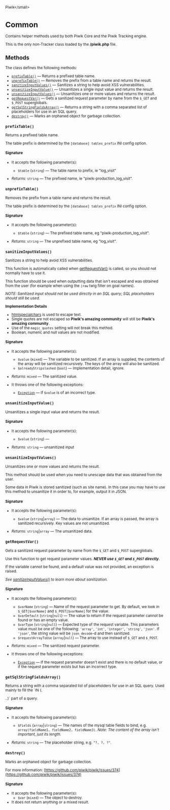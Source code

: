 <small>Piwik\</small>

Common
======

Contains helper methods used by both Piwik Core and the Piwik Tracking engine.

This is the only non-Tracker class loaded by the **\/piwik.php** file.

Methods
-------

The class defines the following methods:

- [`prefixTable()`](#prefixtable) &mdash; Returns a prefixed table name.
- [`unprefixTable()`](#unprefixtable) &mdash; Removes the prefix from a table name and returns the result.
- [`sanitizeInputValues()`](#sanitizeinputvalues) &mdash; Sanitizes a string to help avoid XSS vulnerabilities.
- [`unsanitizeInputValue()`](#unsanitizeinputvalue) &mdash; Unsanitizes a single input value and returns the result.
- [`unsanitizeInputValues()`](#unsanitizeinputvalues) &mdash; Unsanitizes one or more values and returns the result.
- [`getRequestVar()`](#getrequestvar) &mdash; Gets a sanitized request parameter by name from the `$_GET` and `$_POST` superglobals.
- [`getSqlStringFieldsArray()`](#getsqlstringfieldsarray) &mdash; Returns a string with a comma separated list of placeholders for use in an SQL query.
- [`destroy()`](#destroy) &mdash; Marks an orphaned object for garbage collection.

<a name="prefixtable" id="prefixtable"></a>
<a name="prefixTable" id="prefixTable"></a>
### `prefixTable()`

Returns a prefixed table name.

The table prefix is determined by the `[database] tables_prefix` INI config
option.

#### Signature

-  It accepts the following parameter(s):
    - `$table` (`string`) &mdash;
       The table name to prefix, ie "log_visit"

- *Returns:*  `string` &mdash;
    The prefixed name, ie "piwik-production_log_visit".

<a name="unprefixtable" id="unprefixtable"></a>
<a name="unprefixTable" id="unprefixTable"></a>
### `unprefixTable()`

Removes the prefix from a table name and returns the result.

The table prefix is determined by the `[database] tables_prefix` INI config
option.

#### Signature

-  It accepts the following parameter(s):
    - `$table` (`string`) &mdash;
       The prefixed table name, eg "piwik-production_log_visit".

- *Returns:*  `string` &mdash;
    The unprefixed table name, eg "log_visit".

<a name="sanitizeinputvalues" id="sanitizeinputvalues"></a>
<a name="sanitizeInputValues" id="sanitizeInputValues"></a>
### `sanitizeInputValues()`

Sanitizes a string to help avoid XSS vulnerabilities.

This function is automatically called when [getRequestVar()](/api-reference/Piwik/Common#getrequestvar) is called,
so you should not normally have to use it.

This function should be used when outputting data that isn't escaped and was
obtained from the user (for example when using the `|raw` twig filter on goal names).

_NOTE: Sanitized input should not be used directly in an SQL query; SQL placeholders
should still be used._

**Implementation Details**

- [htmlspecialchars](http://php.net/manual/en/function.htmlspecialchars.php) is used to escape text.
- Single quotes are not escaped so **Piwik's amazing community** will still be
  **Piwik's amazing community**.
- Use of the `magic_quotes` setting will not break this method.
- Boolean, numeric and null values are not modified.

#### Signature

-  It accepts the following parameter(s):
    - `$value` (`mixed`) &mdash;
       The variable to be sanitized. If an array is supplied, the contents of the array will be sanitized recursively. The keys of the array will also be sanitized.
    - `$alreadyStripslashed` (`bool`) &mdash;
       Implementation detail, ignore.

- *Returns:*  `mixed` &mdash;
    The sanitized value.
- It throws one of the following exceptions:
    - [`Exception`](http://php.net/class.Exception) &mdash; If `$value` is of an incorrect type.

<a name="unsanitizeinputvalue" id="unsanitizeinputvalue"></a>
<a name="unsanitizeInputValue" id="unsanitizeInputValue"></a>
### `unsanitizeInputValue()`

Unsanitizes a single input value and returns the result.

#### Signature

-  It accepts the following parameter(s):
    - `$value` (`string`) &mdash;
      

- *Returns:*  `string` &mdash;
    unsanitized input

<a name="unsanitizeinputvalues" id="unsanitizeinputvalues"></a>
<a name="unsanitizeInputValues" id="unsanitizeInputValues"></a>
### `unsanitizeInputValues()`

Unsanitizes one or more values and returns the result.

This method should be used when you need to unescape data that was obtained from
the user.

Some data in Piwik is stored sanitized (such as site name). In this case you may
have to use this method to unsanitize it in order to, for example, output it in JSON.

#### Signature

-  It accepts the following parameter(s):
    - `$value` (`string`|`array`) &mdash;
       The data to unsanitize. If an array is passed, the array is sanitized recursively. Key values are not unsanitized.

- *Returns:*  `string`|`array` &mdash;
    The unsanitized data.

<a name="getrequestvar" id="getrequestvar"></a>
<a name="getRequestVar" id="getRequestVar"></a>
### `getRequestVar()`

Gets a sanitized request parameter by name from the `$_GET` and `$_POST` superglobals.

Use this function to get request parameter values. **_NEVER use `$_GET` and `$_POST` directly._**

If the variable cannot be found, and a default value was not provided, an exception is raised.

_See [sanitizeInputValues()](/api-reference/Piwik/Common#sanitizeinputvalues) to learn more about sanitization._

#### Signature

-  It accepts the following parameter(s):
    - `$varName` (`string`) &mdash;
       Name of the request parameter to get. By default, we look in `$_GET[$varName]` and `$_POST[$varName]` for the value.
    - `$varDefault` (`string`|`null`) &mdash;
       The value to return if the request parameter cannot be found or has an empty value.
    - `$varType` (`string`|`null`) &mdash;
       Expected type of the request variable. This parameters value must be one of the following: `'array'`, `'int'`, `'integer'`, `'string'`, `'json'`. If `'json'`, the string value will be `json_decode`-d and then sanitized.
    - `$requestArrayToUse` (`array`|`null`) &mdash;
       The array to use instead of `$_GET` and `$_POST`.

- *Returns:*  `mixed` &mdash;
    The sanitized request parameter.
- It throws one of the following exceptions:
    - [`Exception`](http://php.net/class.Exception) &mdash; If the request parameter doesn&#039;t exist and there is no default value, or if the request parameter
                  exists but has an incorrect type.

<a name="getsqlstringfieldsarray" id="getsqlstringfieldsarray"></a>
<a name="getSqlStringFieldsArray" id="getSqlStringFieldsArray"></a>
### `getSqlStringFieldsArray()`

Returns a string with a comma separated list of placeholders for use in an SQL query. Used mainly
to fill the `IN (.

..)` part of a query.

#### Signature

-  It accepts the following parameter(s):
    - `$fields` (`array`|`string`) &mdash;
       The names of the mysql table fields to bind, e.g. `array(fieldName1, fieldName2, fieldName3)`. _Note: The content of the array isn't important, just its length._

- *Returns:*  `string` &mdash;
    The placeholder string, e.g. `"?, ?, ?"`.

<a name="destroy" id="destroy"></a>
<a name="destroy" id="destroy"></a>
### `destroy()`

Marks an orphaned object for garbage collection.

For more information: [https://github.com/piwik/piwik/issues/374](https://github.com/piwik/piwik/issues/374)

#### Signature

-  It accepts the following parameter(s):
    - `$var` (`mixed`) &mdash;
       The object to destroy.
- It does not return anything or a mixed result.


